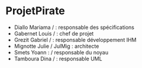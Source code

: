 # ProjetPirate

- Diallo Mariama / : responsable des spécifications
- Gabernet Louis / : chef de projet
- Grezit Gabriel / : responsable développement IHM
- Mignotte Julie / JulMig : architecte
- Smets Yoann : / responsable du noyau
- Tamboura Dina / : responsable UML
